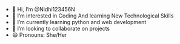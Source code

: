 - 👋 Hi, I’m @Nidhi123456N
- 👀 I’m interested in Coding And learning New Technological Skills 
- 🌱 I’m currently learning python and web development
- 💞️ I’m looking to collaborate on projects
- 😄 Pronouns: She/Her


<!---
Nidhi123456N/Nidhi123456N is a ✨ special ✨ repository because its `README.md` (this file) appears on your GitHub profile.
You can click the Preview link to take a look at your changes.
--->
